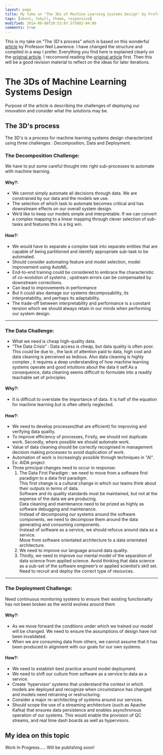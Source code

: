 ```yaml
---
layout: page
title: My take on "The 3Ds of Machine Learning Systems Design" by Professor Neil Lawrence
tags: [about, Jekyll, theme, responsive]
modified: 2014-08-08T20:53:07.573882-04:00
comments: true
---
```


This is my take on "The 3D's process" which is based on this wonderful [article](http://inverseprobability.com/2018/11/05/the-3ds-of-machine-learning-systems-design#fnref5) by Professor Neil Lawrence. I have changed the structure and compiled in a way I prefer. Everything you find here is explained clearly on the [original article](http://inverseprobability.com/2018/11/05/the-3ds-of-machine-learning-systems-design#fnref5). I reccomond reading the <a href="http://inverseprobability.com/2018/11/05/the-3ds-of-machine-learning-systems-design#fnref5">original article</a> first. Then this will be a good revision material to reflect on the ideas for later iterations.
# The 3Ds of Machine Learning Systems Design
Purpose of the article is describing the challenges of deploying our innovation and consider what the solutions may be.

## The 3D's process
The 3D's is a process for machine learning systems design characterized using three challenges : Decomposition, Data and Deployment.  
### The Decomposition Challenge: 
We have to put some careful thought into right sub-processes to automate with machine learning.  
#### Why?:  
* We cannot simply automate all decisions through data. We are constrained by our data and the models we use.
* The selection of which task to automate becomes critical and has downstream effects on our overall system design.
* We’d like to keep our models simple and interpretable. If we can convert a complex mapping to a linear mapping through clever selection of sub-tasks and features this is a big win.
		
#### How?:
* We would have to separate a complex task into separate entities that are capable of being partitioned and identify appropriate sub-task to be automated.
* Should consider automating feature and model selection, model improvement using AutoML.
* End-to-end training could be considered to embrace the characteristic of co-evolution of systems ; upstream errors can be compensated by downstream corrections.
 * Can lead to improvements in performance
 * But it could also damage our systems decomposability, its interpretability, and perhaps its adaptability.
 * The trade-off between interpretability and performance is a constant tension which we should always retain in our minds when performing our system design.  

----

### The Data Challenge:
* What we need is cheap high-quality data. 
* “The Data Crisis” : Data access is cheap, but data quality is often poor. This could be due to , the lack of attention paid to data, high cost and data cleaning is perceived as tedious. Also data cleaning is highly complex ; it requires a deep understanding of how machine learning systems operate and good intuitions about the data it self.As a consequence, data cleaning seems difficult to formulate into a readily teachable set of principles.
		
#### Why?:
* It is difficult to overstate the importance of data. It is half of the equation for machine learning but is often utterly neglected.
		
#### How?:
* We need to develop processes(that are efficient) for improving and verifying data quality.
* To improve efficiency of processes, Firstly, we should not duplicate work. Secondly, where possible we should automate work.
* Value of data cleaning should be correctly recognised in management decision making processes to avoid duplication of work.
* Automation of work is increasingly possible through techniques in "AI". Ex: AIDA project
* Three principal changes need to occur in response:
  1. The Data First Paradigm : we need to move from a software first paradigm to a data first paradigm.  
  This first change is a cultural change in which our teams think about their outputs in terms of data.  
  Software and its quality standards must be maintained, but not at the expense of the data we are producing.  
  Data cleaning and maintenance need to be prized as highly as software debugging and maintenance.  
  Instead of decomposing our systems around the software components, we need to decompose them around the data generating and consuming components.  
  Instead of software as a service, we should refocus around data as a service.  
  Move from software orientated architecture to a data orientated architecture.  
  1. We need to improve our language around data quality.
  1. Thirdly, we need to improve our mental model of the separation of data science from applied science.
  Avoid thinking that data science as a sub-set of the software engineer’s or applied scientist’s skill set.
  Need to recruit and deploy the correct type of resources.  

----

### The Deployment Challenge:
Need continuous monitoring systems to ensure their existing functionality has not been broken as the world evolves around them
		
#### Why?:
* As we move forward the conditions under which we trained our model will be changed. We need to ensure the assumptions of design have not been invalidated.
* When we are consuming data from others, we cannot assume that it has been produced in alignment with our goals for our own systems.
			
#### How?:
* We need to establish best practice around model deployment.
* We need to shift our culture from software as a service to data as a service.
* Create 'hypervisor' systems that understand the context in which models are deployed and recognize when circumstance has changed and models need retraining or restructuring.
* Consider a major re-architecting of systems around our services.
* Should scope the use of a streaming architecture (such as Apache Kafka) that ensures data persistence and enables asynchronous operation of our systems. This would enable the provision of QC streams, and real time dash boards as well as hypervisors.


## My idea on this topic
Work In Progress..... Will be publishing soon!
